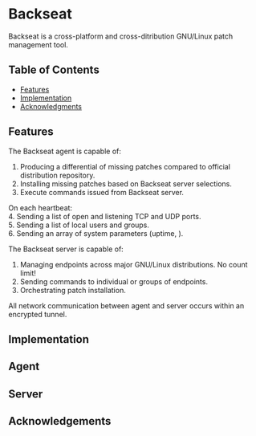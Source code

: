 # Backseat
Backseat is a cross-platform and cross-ditribution GNU/Linux patch management tool. 

## Table of Contents
- [Features](#features)
- [Implementation](#implementation)
- [Acknowledgments](#acknowledgments)

## Features

The Backseat agent is capable of:
1. Producing a differential of missing patches compared to official distribution repository.
2. Installing missing patches based on Backseat server selections.  
3. Execute commands issued from Backseat server.  
  
On each heartbeat:  
4. Sending a list of open and listening TCP and UDP ports.  
5. Sending a list of local users and groups.  
6. Sending an array of system parameters (uptime, ).  

The Backseat server is capable of:  
1.  Managing endpoints across major GNU/Linux distributions. No count limit!  
2.  Sending commands to individual or groups of endpoints.  
3.  Orchestrating patch installation.  
  
All network communication between agent and server occurs within an encrypted tunnel.

## Implementation

## Agent

## Server

## Acknowledgements
